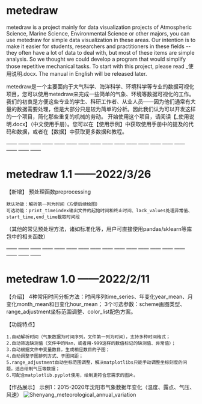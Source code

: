 # metedraw
metedraw is a project mainly for data visualization projects of Atmospheric Science, Marine Science, Environmental Science or other majors, you can use metedraw for simple data visualization in these areas.
Our intention is to make it easier for students, researchers and practitioners in these fields -- they often have a lot of data to deal with, but most of these items are simple analysis. So we thought we could develop a program that would simplify those repetitive mechanical tasks.
To start with this project, please read _使用说明.docx. The manual in English will be released later.

metedraw是一个主要面向于大气科学、海洋科学、环境科学等专业的数据可视化项目，您可以使用metedraw来完成一些简单的气象、环境等数据可视化的工作。
我们的初衷是方便这些专业的学生、科研工作者、从业人员——因为他们通常有大量的数据需要处理，但是大部分只是较为简单的分析。因此我们认为可以开发这样的一个项目，简化那些重复的机械的劳动。
开始使用这个项目，请阅读【_使用说明.docx】（中文使用手册）。您可以在【使用示例】中获取使用手册中的提及的代码和数据，或者在【数据】中获取更多数据和教程。


—— —— —— —— —— —— —— —— —— —— —— —— —— —— —— —— —— ——

# metedraw 1.1    ——2022/3/26
【新增】
预处理函数preprocessing

    默认功能：解析第一列为时间（方便后续绘图）
    可选功能：print_timeindex输出文件的起始时间和终止时间、lack_values处理异常值、start_time,end_time截取时间段
  （其他的常见预处理方法，诸如标准化等，用户可直接使用pandas/sklearn等库包中的相关函数）

—— —— —— —— —— —— —— —— —— —— —— —— —— —— —— —— —— ——

# metedraw 1.0    ——2022/2/11

【介绍】
4种常用时间分析方法：时间序列time_series、年变化year_mean、月变化month_mean和日变化hour_mean；
3个可选参数：scheme画图类型、range_adjustment坐标范围调整、color_list配色方案。

【功能特点】

    1.自动解析时间（气象数据为时间序列，文件第一列为时间），支持多种时间格式；
    2.自动筛选缺测值（文件中的Nan，或者用-999这样的数值标记的缺测值、异常值）；
    3.自动根据文件中变量数目，生成相应数目的子图；
    4.自动调整子图排列方式、子图间距；
    5.range_adjustment自动坐标范围调整，解决matplotlibs只能手动调整坐标刻度的问题，适合绘制气压等数据；
    6.可配合matplotlib.pyplot使用，绘制更符合您需求的图片。

【作品展示】
示例1：2015-2020年沈阳市气象数据年变化（温度、露点、气压、风速）
![Shenyang_meteorological_annual_variation](https://user-images.githubusercontent.com/71633656/153591108-ef5b93dd-02d0-4b08-b1a4-0aa3b9ba4eea.jpg)
